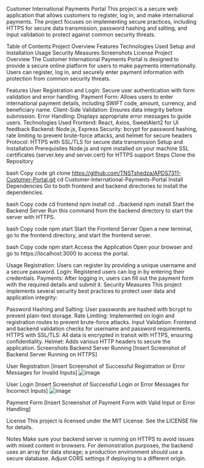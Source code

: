 Customer International Payments Portal
This project is a secure web application that allows customers to register, log in, and make international payments. The project focuses on implementing secure practices, including HTTPS for secure data transmission, password hashing and salting, and input validation to protect against common security threats.

Table of Contents
Project Overview
Features
Technologies Used
Setup and Installation
Usage
Security Measures
Screenshots
License
Project Overview
The Customer International Payments Portal is designed to provide a secure online platform for users to make payments internationally. Users can register, log in, and securely enter payment information with protection from common security threats.

Features
User Registration and Login: Secure user authentication with form validation and error handling.
Payment Form: Allows users to enter international payment details, including SWIFT code, amount, currency, and beneficiary name.
Client-Side Validation: Ensures data integrity before submission.
Error Handling: Displays appropriate error messages to guide users.
Technologies Used
Frontend: React, Axios, SweetAlert2 for UI feedback
Backend: Node.js, Express
Security: bcrypt for password hashing, rate limiting to prevent brute-force attacks, and helmet for secure headers
Protocol: HTTPS with SSL/TLS for secure data transmission
Setup and Installation
Prerequisites
Node.js and npm installed on your machine
SSL certificates (server.key and server.cert) for HTTPS support
Steps
Clone the Repository

bash
Copy code
git clone https://github.com/TNSTshedza/APDS7311-Customer-Portal.git
cd Customer-International-Payments-Portal
Install Dependencies Go to both frontend and backend directories to install the dependencies.

bash
Copy code
cd frontend
npm install
cd ../backend
npm install
Start the Backend Server Run this command from the backend directory to start the server with HTTPS.

bash
Copy code
npm start
Start the Frontend Server Open a new terminal, go to the frontend directory, and start the frontend server.

bash
Copy code
npm start
Access the Application Open your browser and go to https://localhost:3000 to access the portal.

Usage
Registration: Users can register by providing a unique username and a secure password.
Login: Registered users can log in by entering their credentials.
Payments: After logging in, users can fill out the payment form with the required details and submit it.
Security Measures
This project implements several security best practices to protect user data and application integrity:

Password Hashing and Salting: User passwords are hashed with bcrypt to prevent plain-text storage.
Rate Limiting: Implemented on login and registration routes to prevent brute-force attacks.
Input Validation: Frontend and backend validation checks for username and password requirements.
HTTPS with SSL/TLS: All data is encrypted in transit with HTTPS, ensuring confidentiality.
Helmet: Adds various HTTP headers to secure the application.
Screenshots
Backend Server Running
[Insert Screenshot of Backend Server Running on HTTPS]

User Registration
[Insert Screenshot of Successful Registration or Error Messages for Invalid Inputs]
![image](https://github.com/user-attachments/assets/77898b4d-cadd-49e6-b7ad-15023b994f4e)


User Login
[Insert Screenshot of Successful Login or Error Messages for Incorrect Inputs]
![image](https://github.com/user-attachments/assets/718bfed5-ace9-469f-bba4-6ec7d6eab760)


Payment Form
[Insert Screenshot of Payment Form with Valid Input or Error Handling]

License
This project is licensed under the MIT License. See the LICENSE file for details.

Notes
Make sure your backend server is running on HTTPS to avoid issues with mixed content in browsers.
For demonstration purposes, the backend uses an array for data storage; a production environment should use a secure database.
Adjust CORS settings if deploying to a different origin.
